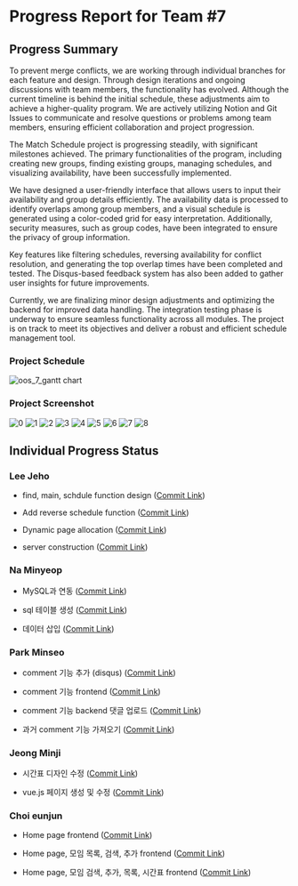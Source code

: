 # Progress Report for Team #7

## Progress Summary
To prevent merge conflicts, we are working through individual branches for each feature and design. Through design iterations and ongoing discussions with team members, the functionality has evolved. Although the current timeline is behind the initial schedule, these adjustments aim to achieve a higher-quality program.
We are actively utilizing Notion and Git Issues to communicate and resolve questions or problems among team members, ensuring efficient collaboration and project progression.

The Match Schedule project is progressing steadily, with significant milestones achieved. The primary functionalities of the program, including creating new groups, finding existing groups, managing schedules, and visualizing availability, have been successfully implemented.

We have designed a user-friendly interface that allows users to input their availability and group details efficiently. The availability data is processed to identify overlaps among group members, and a visual schedule is generated using a color-coded grid for easy interpretation. Additionally, security measures, such as group codes, have been integrated to ensure the privacy of group information.

Key features like filtering schedules, reversing availability for conflict resolution, and generating the top overlap times have been completed and tested. The Disqus-based feedback system has also been added to gather user insights for future improvements.

Currently, we are finalizing minor design adjustments and optimizing the backend for improved data handling. The integration testing phase is underway to ensure seamless functionality across all modules. The project is on track to meet its objectives and deliver a robust and efficient schedule management tool.

### Project Schedule
![oos_7_gantt chart](https://github.com/user-attachments/assets/8b8d96c1-7e55-4888-b6bb-bb46d5578a4c)

### Project Screenshot
![0](https://github.com/user-attachments/assets/509d21bd-9832-4b35-926f-f5c62cbe9739)
![1](https://github.com/user-attachments/assets/da6f57a2-7bda-4271-85a0-90e2ef582058)
![2](https://github.com/user-attachments/assets/412b566b-2f71-4c3b-81f1-5c739fb62ca4)
![3](https://github.com/user-attachments/assets/7a7507a9-00d1-461c-89ad-e472f17cd793)
![4](https://github.com/user-attachments/assets/582eced0-1ac5-4480-b20c-743217f79c76)
![5](https://github.com/user-attachments/assets/b5479795-95ba-4d36-900e-4d75ea361138)
![6](https://github.com/user-attachments/assets/e2d76a2d-4d89-4699-a1c8-8455904cb5cf)
![7](https://github.com/user-attachments/assets/8f0ba543-48b6-4886-a8ad-dfbee22da835)
![8](https://github.com/user-attachments/assets/6f5c7f26-1d8a-44ee-84ce-9f798108b20c)

## Individual Progress Status

### Lee Jeho
* find, main, schdule function design
([Commit Link](https://github.com/color1478/kwu-op-sw-team7/commit/9387b1d3ef83ea66294c288253b983676b901207))

* Add reverse schedule function
([Commit Link](https://github.com/color1478/kwu-op-sw-team7/commit/240b2a8638d53ca6bd0ab3681dd2ace5a535b27f))

* Dynamic page allocation
([Commit Link](https://github.com/color1478/kwu-op-sw-team7/commit/9de1ae74c567168867c1da90b5d1a71c334bd64f))

* server construction
([Commit Link](https://github.com/color1478/kwu-op-sw-team7/commit/99e63770c7221d7e95217880da72aa0482d30ac0))


### Na Minyeop
* MySQL과 연동
([Commit Link](https://github.com/color1478/kwu-op-sw-team7/tree/df34c699507813ac5ba8062d59e49389b0ceb936))

* sql 테이블 생성
([Commit Link](https://github.com/color1478/kwu-op-sw-team7/tree/3228625f9fd68bff444eea11f42d625d5c846ad2))

* 데이터 삽입
([Commit Link](https://github.com/color1478/kwu-op-sw-team7/tree/adabfd4bc315217555688acefcc8bb7e820420a9))


### Park Minseo 
* comment 기능 추가 (disqus)
([Commit Link](https://github.com/color1478/kwu-op-sw-team7/commit/575ff3ebae3877efb1987a575d87f21486b23c24))

* comment 기능 frontend
([Commit Link](https://github.com/color1478/kwu-op-sw-team7/commit/8f1aff41032e1776cf41ca38a4f807e977b78482))

* comment 기능 backend 댓글 업로드
([Commit Link](https://github.com/color1478/kwu-op-sw-team7/commit/46ad2bdd29ba67d1a80dd8b072d012dbb269de82))

* 과거 comment 기능 가져오기
([Commit Link](https://github.com/color1478/kwu-op-sw-team7/commit/24aa995c80d94de8998b791a4db3462d88f4a25a))


### Jeong Minji
* 시간표 디자인 수정
([Commit Link](https://github.com/color1478/kwu-op-sw-team7/commit/0cbee7fdd0a18ec3f27fc0374cececebb71f3126))

* vue.js 페이지 생성 및 수정
([Commit Link](https://github.com/color1478/kwu-op-sw-team7/commit/3bf4a3191da70307cb67674f7d9fcd6e07d18426))


### Choi eunjun
* Home page frontend
([Commit Link](https://github.com/color1478/kwu-op-sw-team7/commit/9007c17d24789622b24d6478b32ab90a6f7c9cfd))

* Home page, 모임 목록, 검색, 추가 frontend
([Commit Link](https://github.com/color1478/kwu-op-sw-team7/commit/fe93b662ba5220dbf193cea81bd2e24ba55fb752))

* Home page, 모임 검색, 추가, 목록, 시간표 frontend
([Commit Link](https://github.com/color1478/kwu-op-sw-team7/commit/fc71d5db1444b4ec4845fcbb615c112fe0febcf3))
